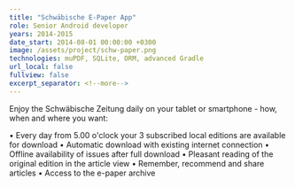 ```yaml
---
title: "Schwäbische E-Paper App"
role: Senior Android developer
years: 2014-2015
date_start: 2014-08-01 00:00:00 +0300
image: /assets/project/schw-paper.png
technologies: muPDF, SQLite, ORM, advanced Gradle
url_local: false
fullview: false
excerpt_separator: <!--more-->
---
```

Enjoy the Schwäbische Zeitung daily on your tablet or smartphone - how, when and where you want:

• Every day from 5.00 o'clock your 3 subscribed local editions are available for download
• Automatic download with existing internet connection
• Offline availability of issues after full download
• Pleasant reading of the original edition in the article view
• Remember, recommend and share articles
• Access to the e-paper archive